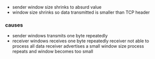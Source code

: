 - sender window size shrinks to absurd value
- window size shrinks so data transmitted is smaller than TCP header

### causes
- sender windows transmits one byte repeatedly
- receiver windows receives one byte repeatedly
	  receiver not able to process all data
	  receiver advertises a small window size
	  process repeats and window becomes too small